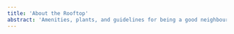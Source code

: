 ```yaml
---
title: 'About the Rooftop'
abstract: 'Amenities, plants, and guidelines for being a good neighbour'
---
```


